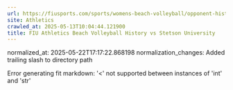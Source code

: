 ```yaml
---
url: https://fiusports.com/sports/womens-beach-volleyball/opponent-history/stetson-university/15/
site: Athletics
crawled_at: 2025-05-13T10:04:44.121900
title: FIU Athletics Beach Volleyball History vs Stetson University
---
```

normalized_at: 2025-05-22T17:17:22.868198
normalization_changes: Added trailing slash to directory path

Error generating fit markdown: '<' not supported between instances of 'int' and 'str'